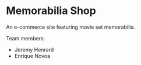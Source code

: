 # Memorabilia Shop

An e-commerce site featuring movie set memorabilia.

Team members:

* Jeremy Henrard
* Enrique Novoa
